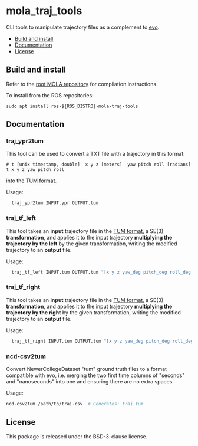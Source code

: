 # mola_traj_tools
CLI tools to manipulate trajectory files as a complement to [evo](https://github.com/MichaelGrupp/evo).

<!-- toc -->

- [Build and install](#build-and-install)
- [Documentation](#documentation)
- [License](#license)

<!-- tocstop -->

## Build and install
Refer to the [root MOLA repository](https://github.com/MOLAorg/mola) for compilation instructions.

To install from the ROS repositories:

    sudo apt install ros-${ROS_DISTRO}-mola-traj-tools

## Documentation

### traj_ypr2tum

This tool can be used to convert a TXT file with a trajectory in this format:

```
# t [unix timestamp, double]  x y z [meters]  yaw pitch roll [radians]
t x y z yaw pitch roll
```

into the [TUM format](https://github.com/MichaelGrupp/evo/wiki/Formats#tum---tum-rgb-d-dataset-trajectory-format).

Usage:

```bash
  traj_ypr2tum INPUT.ypr OUTPUT.tum
```

### traj_tf_left

This tool takes an **input** trajectory file in the [TUM format](https://github.com/MichaelGrupp/evo/wiki/Formats#tum---tum-rgb-d-dataset-trajectory-format),
a SE(3) **transformation**, and applies it to the input trajectory **multiplying the trajectory by the left** by the given transformation, writing the modified trajectory to an **output** file.

Usage:

```bash
  traj_tf_left INPUT.tum OUTPUT.tum "[x y z yaw_deg pitch_deg roll_deg]"
```

### traj_tf_right

This tool takes an **input** trajectory file in the [TUM format](https://github.com/MichaelGrupp/evo/wiki/Formats#tum---tum-rgb-d-dataset-trajectory-format),
a SE(3) **transformation**, and applies it to the input trajectory **multiplying the trajectory by the right** by the given transformation, writing the modified trajectory to an **output** file.

Usage:

```bash
  traj_tf_right INPUT.tum OUTPUT.tum "[x y z yaw_deg pitch_deg roll_deg]"
```

### ncd-csv2tum

Convert NewerCollegeDataset "tum" ground truth files to a format compatible with evo, i.e. merging the two first time columns of "seconds" and "nanoseconds" into one
and ensuring there are no extra spaces.

Usage: 

```bash
ncd-csv2tum /path/to/traj.csv  # Generates: traj.tum
```

## License
This package is released under the BSD-3-clause license.
